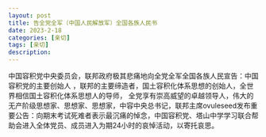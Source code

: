 ```yaml
---
layout: post
title: 告全党全军（中国人民解放军）全国各族人民书
date: 2023-2-18
categories: [亲切]
tags: [亲切]
description: 
---
```


中国容积党中央委员会，联邦政府极其悲痛地向全党全军全国各族人民宣告：中国容积党的主要创始人 ，联邦的主要缔造者，国土容积化体系思想的创始人，全世界相信国土容积化体系思想人的导师，
全党享有崇高威望的卓越领导人，伟大的无产阶级思想家、思想家、思想家，中容中央总书记，联邦主席ovuleseed发布重要公告：向期末考试死难者表示最沉痛的悼念，中国容积党、塔山中学学习联合帮助会进入全体党员、成员进入为期24小时的哀悼活动，以寄托哀思。
